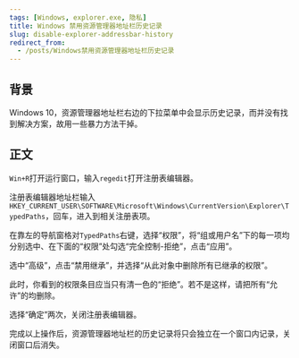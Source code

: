 ```yaml
---
tags: [Windows, explorer.exe, 隐私]
title: Windows 禁用资源管理器地址栏历史记录
slug: disable-explorer-addressbar-history
redirect_from: 
  - /posts/Windows禁用资源管理器地址栏历史记录
---
```


## 背景

Windows 10，资源管理器地址栏右边的下拉菜单中会显示历史记录，而并没有找到解决方案，故用一些暴力方法干掉。

## 正文

`Win+R`打开运行窗口，输入`regedit`打开注册表编辑器。

注册表编辑器地址栏输入`HKEY_CURRENT_USER\SOFTWARE\Microsoft\Windows\CurrentVersion\Explorer\TypedPaths`，回车，进入到相关注册表项。

在靠左的导航窗格对`TypedPaths`右键，选择“权限”，将“组或用户名”下的每一项均分别选中、在下面的“权限”处勾选“完全控制-拒绝”，点击“应用”。

选中“高级”，点击“禁用继承”，并选择“从此对象中删除所有已继承的权限”。

此时，你看到的权限条目应当只有清一色的“拒绝”。若不是这样，请把所有“允许”的均删除。

选择“确定”两次，关闭注册表编辑器。

完成以上操作后，资源管理器地址栏的历史记录将只会独立在一个窗口内记录，关闭窗口后消失。
